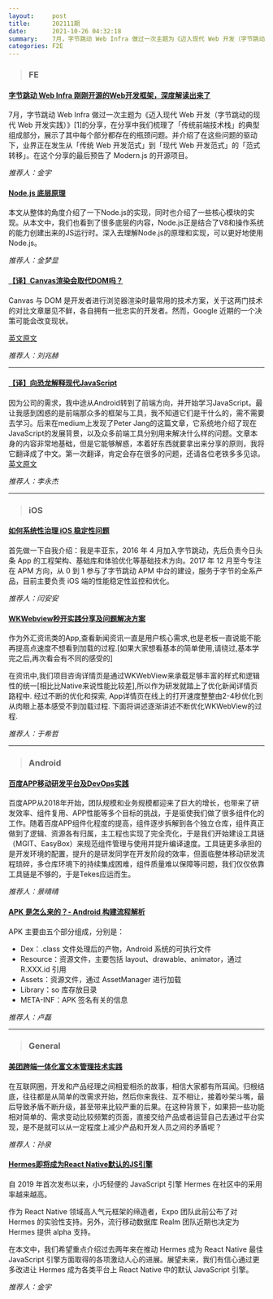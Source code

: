 ```yaml
---
layout:     post
title:      202111期
date:       2021-10-26 04:32:18
summary:    7月，字节跳动 Web Infra 做过一次主题为《迈入现代 Web 开发（字节跳动的现代 Web 开发实践）》[1]的分享，在分享中我们梳理了「传统前端技术栈」的典型组成部分，展示了其中每个部分都存在的瓶颈问题。并介绍了在这些问题的驱动下，业界正在发生从「传统 Web 开发范式」到「现代 Web 开发范式」的「范式转移」。在这个分享的最后预告了 Modern.js 的开源项目。
categories: F2E
---
```



> ### FE

#### [字节跳动 Web Infra 刚刚开源的Web开发框架，深度解读出来了](https://mp.weixin.qq.com/s/V63JPwbiUBy3PNMuTTRE-Q)

7月，字节跳动 Web Infra 做过一次主题为《迈入现代 Web 开发（字节跳动的现代 Web 开发实践）》[1]的分享，在分享中我们梳理了「传统前端技术栈」的典型组成部分，展示了其中每个部分都存在的瓶颈问题。并介绍了在这些问题的驱动下，业界正在发生从「传统 Web 开发范式」到「现代 Web 开发范式」的「范式转移」。在这个分享的最后预告了 Modern.js 的开源项目。

*推荐人：金宇*

#### [Node.js 底层原理](https://zhuanlan.zhihu.com/p/379164359)

本文从整体的角度介绍了一下Node.js的实现，同时也介绍了一些核心模块的实现。从本文中，我们也看到了很多底层的内容，Node.js正是结合了V8和操作系统的能力创建出来的JS运行时。深入去理解Node.js的原理和实现，可以更好地使用Node.js。

*推荐人：金梦显*

#### [【译】Canvas渲染会取代DOM吗？](https://blog.csdn.net/csdnnews/article/details/119047436)

Canvas 与 DOM 是开发者进行浏览器渲染时最常用的技术方案，关于这两门技术的对比文章屡见不鲜，各自拥有一批忠实的开发者。然而，Google 近期的一个决策可能会改变现状。

[英文原文](https://medium.com/young-coder/the-future-web-will-canvas-rendering-replace-the-dom-847be872884c)

*推荐人：刘兆赫*

---

#### [【译】向恐龙解释现代JavaScript](https://zhuanlan.zhihu.com/p/38209210)

因为公司的需求，我中途从Android转到了前端方向，并开始学习JavaScript。最让我感到困惑的是前端那众多的框架与工具，我不知道它们是干什么的，需不需要去学习。后来在medium上发现了Peter Jang的这篇文章，它系统地介绍了现在JavaScript的发展背景，以及众多前端工具分别用来解决什么样的问题。文章本身的内容非常地基础，但是它能够解惑，本着好东西就要拿出来分享的原则，我将它翻译成了中文。第一次翻译，肯定会存在很多的问题，还请各位老铁多多见谅。
[英文原文](https://medium.com/the-node-js-collection/modern-javascript-explained-for-dinosaurs-f695e9747b70)

*推荐人：李永杰*

---

> ### iOS

#### [如何系统性治理 iOS 稳定性问题](https://mp.weixin.qq.com/s/M6dekf2_jbpkZqArPx7wgA)

首先做一下自我介绍：我是丰亚东，2016 年 4 月加入字节跳动，先后负责今日头条 App 的工程架构、基础库和体验优化等基础技术方向。2017 年 12 月至今专注在 APM 方向，从 0 到 1 参与了字节跳动 APM 中台的建设，服务于字节的全系产品，目前主要负责 iOS 端的性能稳定性监控和优化。


*推荐人：闫安安*

#### [WKWebview秒开实践分享及问题解决方案](https://juejin.cn/post/6887161842406260744)

作为外汇资讯类的App,查看新闻资讯一直是用户核心需求,也是老板一直说能不能再提高点速度不想看到加载的过程.[如果大家想看基本的简单使用,请绕过,基本学完之后,再次看会有不同的感受的]

在资讯中,我们项目咨询详情页是通过WKWebView来承载足够丰富的样式和逻辑性的统一[相比比Native来说性能比较差],所以作为研发就踏上了优化新闻详情页路程中. 经过不断的优化和探索, App详情页在线上的打开速度整整由2-4秒优化到从肉眼上基本感受不到加载过程. 下面将讲述逐渐讲述不断优化WKWebView的过程.

*推荐人：于希哲*

---

> ### Android


#### [百度APP移动研发平台及DevOps实践](https://mp.weixin.qq.com/s/XHv5NiEgKwt_shRyJQodhw)

百度APP从2018年开始，团队规模和业务规模都迎来了巨大的增长，也带来了研发效率、组件复用、APP性能等多个目标的挑战，于是驱使我们做了很多组件化的工作。随着百度APP组件化程度的提高，组件逐步拆解到各个独立仓库，组件真正做到了逻辑、资源各有归属，主工程也实现了完全壳化，于是我们开始建设工具链（MGIT、EasyBox）来规范组件管理与使用并提升编译速度。工具链更多承担的是开发环境的配置，提升的是研发同学在开发阶段的效率，但面临整体移动研发流程琐碎，多仓库环境下的持续集成困难，组件质量难以保障等问题，我们仅仅依靠工具链是不够的，于是Tekes应运而生。

*推荐人：景晴晴*


#### [APK 是怎么来的？- Android 构建流程解析](https://zhuanlan.zhihu.com/p/420064922)

APK 主要由五个部分组成，分别是：

* Dex：.class 文件处理后的产物，Android 系统的可执行文件
* Resource：资源文件，主要包括 layout、drawable、animator，通过 R.XXX.id 引用
* Assets：资源文件，通过 AssetManager 进行加载
* Library：so 库存放目录
* META-INF：APK 签名有关的信息

*推荐人：卢磊*

---

> ### General


#### [美团跨端一体化富文本管理技术实践](https://mp.weixin.qq.com/s/An716VwFntJoXIb_P2Qxsw)

在互联网圈，开发和产品经理之间相爱相杀的故事，相信大家都有所耳闻。归根结底，往往都是从简单的改需求开始，然后你来我往、互不相让，接着吵架斗嘴，最后导致矛盾不断升级，甚至带来比较严重的后果。在这种背景下，如果把一些功能相对简单的、需求变动比较频繁的页面，直接交给产品或者运营自己去通过平台实现，是不是就可以从一定程度上减少产品和开发人员之间的矛盾呢？

*推荐人：孙泉*


#### [Hermes即将成为React Native默认的JS引擎](https://mp.weixin.qq.com/s/1Zlj2bmKJngU2z8-l4uNFw)

自 2019 年首次发布以来，小巧轻便的 JavaScript 引擎 Hermes 在社区中的采用率越来越高。

作为 React Native 领域高人气元框架的缔造者，Expo 团队此前公布了对 Hermes 的实验性支持。另外，流行移动数据库 Realm 团队近期也决定为 Hermes 提供 alpha 支持。

在本文中，我们希望重点介绍过去两年来在推动 Hermes 成为 React Native 最佳 JavaScript 引擎方面取得的各项激动人心的进展。展望未来，我们有信心通过更多改进让 Hermes 成为各类平台上 React Native 中的默认 JavaScript 引擎。

*推荐人：金宇*
